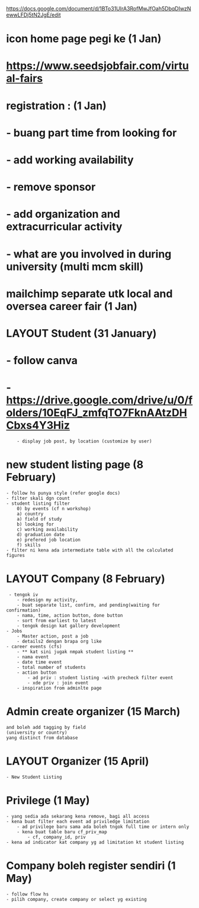 https://docs.google.com/document/d/1BTo31UIrA3RofMwJfOah5DbqDIwzNewwLFDj5tN2JgE/edit

# icon home page pegi ke (1 Jan)
#    https://www.seedsjobfair.com/virtual-fairs

# registration : (1 Jan)
#    - buang part time from looking for
#    - add working availability 
#    - remove sponsor
#    - add organization and extracurricular activity
#        - what are you involved in during university (multi mcm skill)

# mailchimp separate utk local and oversea career fair (1 Jan)

# LAYOUT Student  (31 January)
#        - follow canva
#        - https://drive.google.com/drive/u/0/folders/10EqFJ_zmfqTO7FknAAtzDHCbxs4Y3Hiz 
        - display job post, by location (customize by user)
    
# new student listing page (8 February)
    - follow hs punya style (refer google docs)
    - filter skali dgn count
    - student listing filter
        0) by events (cf n workshop)
        a) country
        a) field of study
        b) looking for
        c) working availability
        d) graduation date
        e) prefered job location
        f) skills
    - filter ni kena ada intermediate table with all the calculated figures

# LAYOUT Company (8 February)
     - tengok iv
        - redesign my activity, 
        - buat separate list, confirm, and pending(waiting for confirmation)
        - nama, time, action button, done button
        - sort from earliest to latest
        - tengok design kat gallery development
    - Jobs 
        - Master action, post a job
        - details2 dengan brapa org like
    - career events (cfs)
        - ** kat sini jugak nmpak student listing **
        - nama event
        - date time event
        - total number of students
        - action button
            - ad priv : student listing -with precheck filter event
            - xde priv : join event 
        - inspiration from adminlte page

# Admin create organizer (15 March)
    and boleh add tagging by field
    (university or country) 
    yang distinct from database

# LAYOUT Organizer (15 April)
    - New Student Listing

# Privilege (1 May)
    - yang sedia ada sekarang kena remove, bagi all access
    - kena buat filter each event ad priviledge limitation
        - ad privilege baru sama ada boleh tngok full time or intern only 
        - kena buat table baru cf_priv_map
            - cf, company_id, priv
    - kena ad indicator kat company yg ad limitation kt student listing

# Company boleh register sendiri (1 May)
    - follow flow hs
    - pilih company, create company or select yg existing